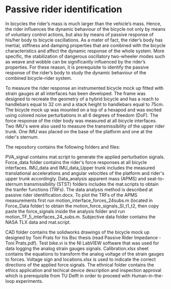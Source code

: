 # Passive rider identification

In bicycles the rider’s mass is much larger than the vehicle’s mass. Hence, the rider influences the dynamic behaviour of the bicycle not only by means of voluntary control actions, but also by means of passive response of his/her body to bicycle oscillations. As a mater of fact, the rider’s body has inertial, stiffness and damping properties that are combined with the bicycle characteristics and affect the dynamic response of the whole system. More specific, the stabilization of dangerous oscillatory two-wheeler modes such as weave and wobble can be significantly influenced by the rider’s properties. For these reason, it is prerequisite to identify the passive response of the rider’s body to study the dynamic behaviour of the combined bicycle-rider system.

To measure the rider response an instrumented bicycle mock up fitted with strain gauges at all interfaces has been developed. The frame was designed to recreate the geometry of a hybrid bicycle and has a reach to handlebars equal to 32 cm and a stack height to handlebars equal to 75cm. The bicycle mock up was mounted on a top of a hexapod and was excited using colored noise perturbations in all 6 degrees of freedom (DoF). The force response of the rider body was measured at all bicycle interfaces. Two IMU's were also used to measure the transmissibility of the upper rider trunk. One IMU was placed on the base of the platform and one at the rider's sternum. 

The repository contains the following folders and files:

PVA_signal contains mat.script to generate the applied perturbation signals. Force_data folder contains the rider's force responses at all bicycle interfaces. IMU_data and IMU_data_Upper trunk includes the measured translational accelerations and angular velocities of the platform and rider's upper trunk accordingly. Data_analysis apparent mass (APMS) and seat-to-sternum transmissibility (STST) folders includes the mat.scripts to obtain the tranfer functions (TRFs). The data analysis method is described at passive rider identification.docx. To plot the TRFs of the APMS measurements first run motion_interface_forces_24subs.m (located in Force_Data folder) to obtain the motion_force_signals_SI_t1_t2, then copy paste the force_signals inside the analysis folder and run motion_TF_5_interfaces_24_subs.m. Subjective data folder contains the NASA TLX data and mat.script.

CAD folder contains the solidworks drawings of the bicycle mock up designed by Toni Prats for his Bsc thesis (read Passive Rider Impedance - Toni Prats.pdf). Test bike.vi is the NI LabVIEW software that was used for data logging the analog strain gauges signals. Calibration.xlsx sheet contains the equations to transform the analog voltage of the strain gauges to forces. Voltage sign and locations.xlsx is used to indicate the correct directions of the applied force signals. The ethnical folder contains the ethics application and techical device description and inspection approval which is prerequisite from TU Delft in order to proceed with Human-in-the-loop experiments. 






 
